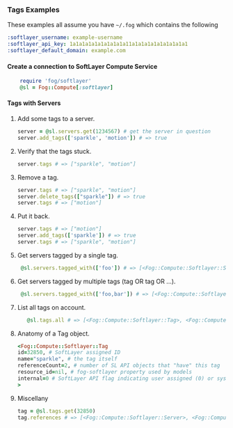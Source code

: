 ### Tags Examples

These examples all assume you have `~/.fog` which contains the following

   ```yaml  
   :softlayer_username: example-username
   :softlayer_api_key: 1a1a1a1a1a1a1a1a1a11a1a1a1a1a1a1a1a1a1 
   :softlayer_default_domain: example.com
  ```
  
#### Create a connection to SoftLayer Compute Service

```ruby
	require 'fog/softlayer'
	@sl = Fog::Compute[:softlayer]
```

#### Tags with Servers
1. Add some tags to a server.

   ```ruby
   server = @sl.servers.get(1234567) # get the server in question
   server.add_tags(['sparkle', 'motion']) # => true
   ```

1. Verify that the tags stuck.

   ```ruby
   server.tags # => ["sparkle", "motion"]
   ```

1. Remove a tag.

   ```ruby
   server.tags # => ["sparkle", "motion"]
   server.delete_tags(["sparkle"]) # => true
   server.tags # => ["motion"]
   ```

1. Put it back.

   ```ruby
   server.tags # => ["motion"]
   server.add_tags(['sparkle']) # => true     
   server.tags # => ["sparkle", "motion"]
   ```

1. Get servers tagged by a single tag.

   ```ruby
   	@sl.servers.tagged_with(['foo']) # => [<Fog::Compute::Softlayer::Server>, <Fog::Compute::Softlayer::Server>, ...]
   ```

1. Get servers tagged by multiple tags (tag OR tag OR ...).

   ```ruby
   	@sl.servers.tagged_with(['foo,bar']) # => [<Fog::Compute::Softlayer::Server>, <Fog::Compute::Softlayer::Server>, ...]
   ```

1. List all tags on account.

   ```ruby
   	  @sl.tags.all # => [<Fog::Compute::Softlayer::Tag>, <Fog::Compute::Softlayer::Tag>, ...]
     ```
1. Anatomy of a Tag object.

	```ruby
	<Fog::Compute::Softlayer::Tag
    id=32850, # SoftLayer assigned ID
    name="sparkle", # the tag itself
    referenceCount=2, # number of SL API objects that "have" this tag
    resource_id=nil, # fog-softlayer property used by models
    internal=0 # SoftLayer API flag indicating user assigned (0) or system assigned (1)
  	>
	```
	
1. Miscellany

	```ruby
	tag = @sl.tags.get(32850)
	tag.references # => [<Fog::Compute::Softlayer::Server>, <Fog::Compute::Softlayer::Server>, ...]
	```
